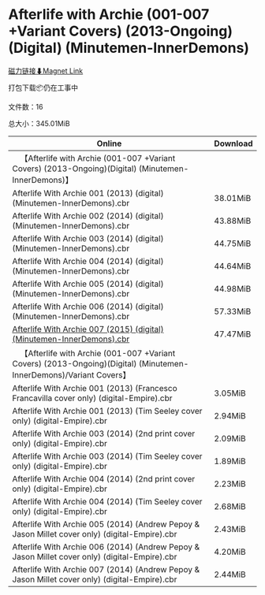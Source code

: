 # Afterlife with Archie (001-007 +Variant Covers) (2013-Ongoing)(Digital) (Minutemen-InnerDemons)

[磁力链接⬇Magnet Link](magnet:?xt=urn:btih:cc096b7cb692b24ad1a882545ec41591734954a7&dn=Afterlife%20with%20Archie%20%28001-007%20%2BVariant%20Covers%29%20%282013-Ongoing%29%28Digital%29%20%28Minutemen-InnerDemons%29)

打包下载📦仍在工事中

文件数：16

总大小：345.01MiB

Online | Download
--- | ---
&emsp;【Afterlife with Archie (001-007 +Variant Covers) (2013-Ongoing)(Digital) (Minutemen-InnerDemons)】 | 
Afterlife With Archie 001 (2013) (digital) (Minutemen-InnerDemons).cbr | 38.01MiB
Afterlife With Archie 002 (2014) (digital) (Minutemen-InnerDemons).cbr | 43.88MiB
Afterlife With Archie 003 (2014) (digital) (Minutemen-InnerDemons).cbr | 44.75MiB
Afterlife With Archie 004 (2014) (digital) (Minutemen-InnerDemons).cbr | 44.64MiB
Afterlife With Archie 005 (2014) (digital) (Minutemen-InnerDemons).cbr | 44.98MiB
Afterlife With Archie 006 (2014) (digital) (Minutemen-InnerDemons).cbr | 57.33MiB
[Afterlife With Archie 007 (2015) (digital) (Minutemen-InnerDemons).cbr](https://github.com/alicewish/markdown/blob/master/comic/Afterlife-With-Archie-007-2015-digital-Minutemen-InnerDemons-cbr.md) | 47.47MiB
&emsp;【Afterlife with Archie (001-007 +Variant Covers) (2013-Ongoing)(Digital) (Minutemen-InnerDemons)/Variant Covers】 | 
Afterlife With Archie 001 (2013) (Francesco Francavilla cover only) (digital-Empire).cbr | 3.05MiB
Afterlife With Archie 001 (2013) (Tim Seeley cover only) (digital-Empire).cbr | 2.94MiB
Afterlife With Archie 003 (2014) (2nd print cover only) (digital-Empire).cbr | 2.09MiB
Afterlife With Archie 003 (2014) (Tim Seeley cover only) (digital-Empire).cbr | 1.89MiB
Afterlife With Archie 004 (2014) (2nd print cover only) (digital-Empire).cbr | 2.23MiB
Afterlife With Archie 004 (2014) (Tim Seeley cover only) (digital-Empire).cbr | 2.68MiB
Afterlife With Archie 005 (2014) (Andrew Pepoy & Jason Millet cover only) (digital-Empire).cbr | 2.43MiB
Afterlife With Archie 006 (2014) (Andrew Pepoy & Jason Millet cover only) (digital-Empire).cbr | 4.20MiB
Afterlife With Archie 007 (2014) (Andrew Pepoy & Jason Millet cover only) (digital-Empire).cbr | 2.44MiB